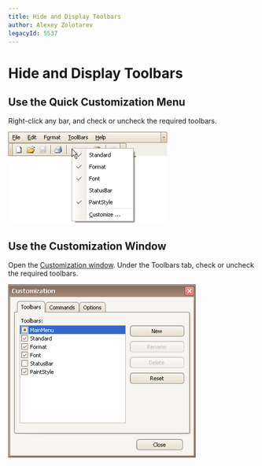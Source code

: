 ```yaml
---
title: Hide and Display Toolbars
author: Alexey Zolotarev
legacyId: 5537
---
```

# Hide and Display Toolbars
## Use the Quick Customization Menu
Right-click any bar, and check or uncheck the required toolbars.

![EU_XtraBars_Bar_Menu](../../../images/img7711.png)

## Use the Customization Window
Open the [Customization window](open-toolbar-customization-window.md). Under the Toolbars tab, check or uncheck the required toolbars.

![EU_XtraBars_CustomizationWindow](../../../images/img7713.png)
